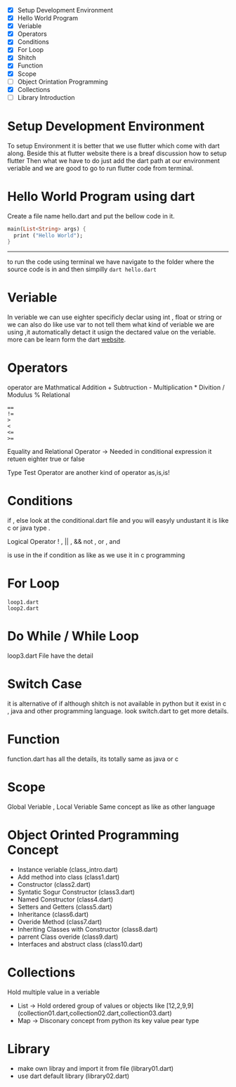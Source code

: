 - [x] Setup Development Environment
- [x] Hello World Program
- [x] Veriable
- [x] Operators
- [x] Conditions
- [x] For Loop
- [x] Shitch
- [x] Function
- [x] Scope
- [ ] Object Orintation Programming
- [x] Collections
- [ ] Library Introduction

# Setup Development Environment
To setup Environment it is better that we use flutter which come with dart along.
Beside this at flutter website there is a breaf discussion how to setup flutter
Then what we have to do just add the dart path at our environment veriable and we are good to go
to run flutter code from terminal.

# Hello World Program using dart
Create a file name hello.dart and put the bellow code in it.
```dart
main(List<String> args) {
  print ("Hello World");
}
```
----------
to run the code using terminal we have navigate to the folder where the source code is in
and then simpilly `dart hello.dart`

# Veriable
In veriable we can use eighter specificly declar using int , float or string or we can also do like 
use var to not tell them what kind of veriable we are using ,it automatically detact it usign the dectared
value on the veriable.
more can be learn form the dart [website](https://www.dartlang.org/guides/language/language-tour#variables).

# Operators
operator are
Mathmatical 
 Addition +
 Subtruction -
 Multiplication *
 Divition /
 Modulus %
Relational
 ```
 ==
 !=
 >
 <
 <=
 >=
 ```
Equality and Relational Operator -> Needed in conditional expression it retuen eighter true or false

Type Test Operator are another kind of operator
 as,is,is!

# Conditions
if , else
look at the conditional.dart file and you will easyly undustant it is like c or java type .

Logical Operator
! , || , &&
not , or , and

is use in the if condition as like as we use it in c programming

# For Loop
```
loop1.dart
loop2.dart
```
# Do While / While Loop
loop3.dart File have the detail

# Switch Case
it is alternative of if although shitch is not available in python but it exist in c , java and
other programming language.
look switch.dart to get more details.

# Function
function.dart has all the details, its totally same as java or c

# Scope
Global Veriable , Local Veriable
Same concept as like as other language

# Object Orinted Programming Concept
- Instance veriable (class_intro.dart)
- Add method into class (class1.dart)
- Constructor (class2.dart)
- Syntatic Sogur Constructor (class3.dart)
- Named Constructor (class4.dart)
- Setters and Getters (class5.dart)
- Inheritance (class6.dart)
- Overide Method (class7.dart)
- Inheriting Classes with Constructor (class8.dart)
- parrent Class overide (class9.dart)
- Interfaces and abstruct class (class10.dart)

# Collections
Hold multiple value in a veriable
- List -> Hold ordered group of values or objects like [12,2,9,9]
(collection01.dart,collection02.dart,collection03.dart)
- Map -> Disconary concept from python its key value pear type

# Library
- make own libray and import it from file (library01.dart)
- use dart default library (library02.dart)